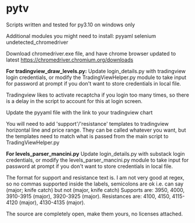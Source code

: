 # pytv

Scripts written and tested for py3.10 on windows only

Additional modules you might need to install:
pyyaml
selenium
undetected_chromedriver

Download chromedriver.exe file, and have chrome browser updated to latest
https://chromedriver.chromium.org/downloads

**For tradingview_draw_levels.py:**
Update login_details.py with tradingview login credentials, or modify the TradingViewHelper.py module to take input for password at prompt if you don't want to store credentials in local file.

Tradingview likes to activate recaptcha if you login too many times, so there is a delay in the script to account for this at login screen.

Update the pyyaml file with the link to your tradingview chart

You will need to add 'support'/'resistance' templates to tradingview horizontal line and price range. They can be called whatever you want, but the templates need to match what is passed from the main script to TradingViewHelper.py

**For levels_parser_mancini.py**
Update login_details.py with substack login credentials, or modify the levels_parser_mancini.py module to take input for password at prompt if you don't want to store credentials in local file.

The format for support and resistance text is. I am not very good at regex, so no commas supported inside the labels, semicolons are ok i.e. can say (major; knife catch) but not (major, knife catch)
Supports are: 3950, 4000, 3910-3915 (major), 3920-3925 (major).
Resistances are: 4100, 4150, 4115-4120 (major), 4130-4135 (major).


The source are completely open, make them yours, no licenses attached.
